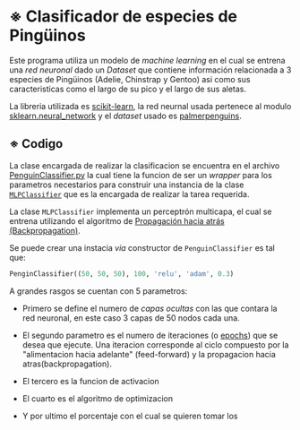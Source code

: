 # ※ Clasificador de especies de Pingüinos

Este programa utiliza un modelo de _machine learning_ en el cual se entrena una _red neuronal_ dado un _Dataset_ que contiene información relacionada a 3 especies de Pingüinos (Adelie, Chinstrap y Gentoo) asi como sus caracteristicas como el largo de su pico y el largo de sus aletas.

La libreria utilizada es [scikit-learn](https://scikit-learn.org/stable/install.html), la red neurnal usada pertenece al modulo [sklearn.neural_network](https://scikit-learn.org/stable/modules/neural_networks_supervised.html) y el _dataset_ usado es [palmerpenguins](https://github.com/allisonhorst/palmerpenguins).

## ※ Codigo

La clase encargada de realizar la clasificacion se encuentra en el archivo [PenguinClassifier.py](https://github.com/ivansteezy/PenguinClassifier/blob/main/src/PenguinClassifier.py) la cual tiene la funcion de ser un _wrapper_ para los parametros necestarios para construir una instancia de la clase [```MLPClassifier```](https://scikit-learn.org/stable/modules/generated/sklearn.neural_network.MLPClassifier.html#sklearn.neural_network.MLPClassifier) que es la encargada de realizar la tarea requerida.

La clase ```MLPClassifier``` implementa un perceptrón multicapa, el cual se entrena utilizando el algoritmo de [Propagación hacia atrás (Backpropagation)](https://es.wikipedia.org/wiki/Propagaci%C3%B3n_hacia_atr%C3%A1s).

Se puede crear una instacia _via_ constructor de ```PenguinClassifier``` es tal que:

```py
PenginClassifier((50, 50, 50), 100, 'relu', 'adam', 0.3)
```

A grandes rasgos se cuentan con 5 parametros:

- Primero se define el numero de _capas ocultas_ con las que contara la red neuronal, en este caso 3 capas de 50 nodos cada una.

- El segundo parametro es el numero de iteraciones (o [epochs](https://radiopaedia.org/articles/epoch-machine-learning)) que se desea que ejecute. Una iteracion corresponde al ciclo compuesto por la "alimentacion hacia adelante" (feed-forward) y la propagacion hacia atras(backpropagation).

- El tercero es la funcion de activacion

- El cuarto es el algoritmo de optimizacion

- Y por ultimo el porcentaje con el cual se quieren tomar los 